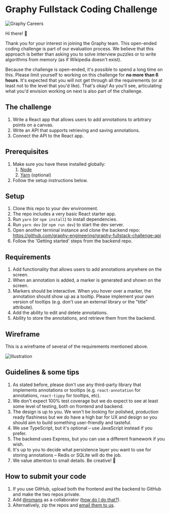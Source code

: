 # Graphy Fullstack Coding Challenge

![Graphy Careers](https://graphy-static.ams3.cdn.digitaloceanspaces.com/careers-alt.png)

Hi there! 👋

Thank you for your interest in joining the Graphy team. This open-ended coding challenge is part of our evaluation process. We believe that this approach is better than asking you to solve interview puzzles or to write algorithms from memory (as if Wikipedia doesn't exist).

Because the challenge is open-ended, it's possible to spend a long time on this. Please limit yourself to working on this challenge for **no more than 6 hours**. It's expected that you will not get through all the requirements (or at least not to the level that you'd like). That's okay! As you'll see, articulating what you'd envision working on next is also part of the challenge.

## The challenge

1. Write a React app that allows users to add annotations to arbitrary points on a canvas.
2. Write an API that supports retrieving and saving annotations.
3. Connect the API to the React app.

## Prerequisites

1. Make sure you have these installed globally:
    1. [Node](https://nodejs.org/en/)
    2. [Yarn](https://yarnpkg.com/en/docs/install) (optional)
2. Follow the setup instructions below.

## Setup

1. Clone this repo to your dev environment.
2. The repo includes a very basic React starter app.
3. Run `yarn` (or `npm install`) to install dependencies.
4. Run `yarn dev` (or `npm run dev`) to start the dev server.
5. Open another terminal instance and clone the backend repo:
    https://github.com/graphy-engineering/graphy-fullstack-challenge-api
6. Follow the 'Getting started' steps from the backend repo.

## Requirements

1. Add functionality that allows users to add annotations anywhere on the screen.
2. When an annotation is added, a marker is generated and shown on the screen.
3. Markers should be interactive. When you hover over a marker, the annotation should show up as a tooltip. Please implement your own version of tooltips (e.g. don't use an external library or the "title" attribute).
4. Add the ability to edit and delete annotations.
5. Ability to store the annotations, and retrieve them from the backend.

## Wireframe

This is a wireframe of several of the requirements mentioned above.

![Illustration](https://i.imgur.com/1k84vVF.png)

## Guidelines & some tips

1. As stated before, please don't use any third-party library that implements annotations or tooltips (e.g. `react-annotation` for annotations, `react-tippy` for tooltips, etc).
2. We don't expect 100% test coverage but we do expect to see at least some level of testing, both on frontend and backend.
3. The design is up to you. We won't be looking for polished, production ready flashiness but we do have a high bar for UX and design so you should aim to build something user-friendly and tasteful. 
4. We use TypeScript, but it's optional – use JavaScript instead if you prefer.
5. The backend uses Express, but you can use a different framework if you wish.
6. It's up to you to decide what persistence layer you want to use for storing annotations – Redis or SQLite will do the job.
7. We value attention to small details. Be creative! 🎨

## How to submit your code

1. If you use GitHub, upload both the frontend and the backend to GitHub and make the two repos private.
2. Add [@romans](https://github.com/romans) as a collaborator ([how do I do that?](https://help.github.com/en/articles/inviting-collaborators-to-a-personal-repository)).
3. Alternatively, zip the repos and [email them to us](mailto:roman@graphyapp.com).
